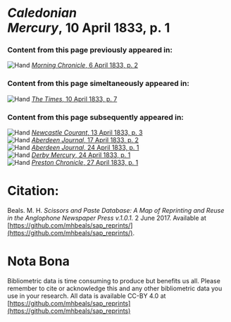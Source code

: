 # *Caledonian Mercury*, 10 April 1833, p. 1  
  
### Content from this page previously appeared in:  
![Hand](http://scissorsandpaste.net/wp-content/uploads/2017/06/smallhandpointer.png) [*Morning Chronicle*, 6 April 1833, p. 2](https://mhbeals.github.io/sap_html/Morning-Chronicle/Morning-Chronicle-6-April-1833-p-2)  
  
### Content from this page simeltaneously appeared in:  
![Hand](http://scissorsandpaste.net/wp-content/uploads/2017/06/smallhandpointer.png) [*The Times*, 10 April 1833, p. 7](https://mhbeals.github.io/sap_html/The-Times/The-Times-10-April-1833-p-7)  
  
### Content from this page subsequently appeared in:  
![Hand](http://scissorsandpaste.net/wp-content/uploads/2017/06/smallhandpointer.png) [*Newcastle Courant*, 13 April 1833, p. 3](https://mhbeals.github.io/sap_html/Newcastle-Courant/Newcastle-Courant-13-April-1833-p-3)  
![Hand](http://scissorsandpaste.net/wp-content/uploads/2017/06/smallhandpointer.png) [*Aberdeen Journal*, 17 April 1833, p. 2](https://mhbeals.github.io/sap_html/Aberdeen-Journal/Aberdeen-Journal-17-April-1833-p-2)  
![Hand](http://scissorsandpaste.net/wp-content/uploads/2017/06/smallhandpointer.png) [*Aberdeen Journal*, 24 April 1833, p. 1](https://mhbeals.github.io/sap_html/Aberdeen-Journal/Aberdeen-Journal-24-April-1833-p-1)  
![Hand](http://scissorsandpaste.net/wp-content/uploads/2017/06/smallhandpointer.png) [*Derby Mercury*, 24 April 1833, p. 1](https://mhbeals.github.io/sap_html/Derby-Mercury/Derby-Mercury-24-April-1833-p-1)  
![Hand](http://scissorsandpaste.net/wp-content/uploads/2017/06/smallhandpointer.png) [*Preston Chronicle*, 27 April 1833, p. 1](https://mhbeals.github.io/sap_html/Preston-Chronicle/Preston-Chronicle-27-April-1833-p-1)  


# Citation: 

Beals. M. H. *Scissors and Paste Database: A Map of Reprinting and Reuse in the Anglophone Newspaper Press v.1.0.1.* 2 June 2017. Available at [https://github.com/mhbeals/sap_reprints/](https://github.com/mhbeals/sap_reprints/). 

# Nota Bona

Bibliometric data is time consuming to produce but benefits us all. Please remember to cite or acknowledge this and any other bibliometric data you use in your research. All data is available CC-BY 4.0 at [https://github.com/mhbeals/sap_reprints](https://github.com/mhbeals/sap_reprints)